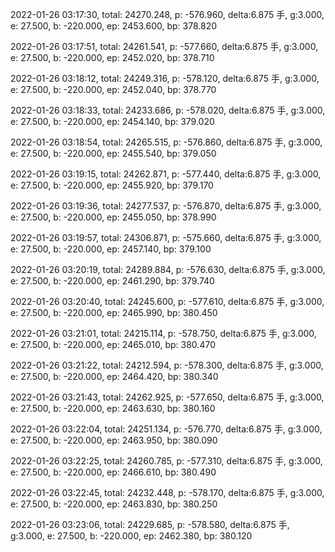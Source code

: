 2022-01-26 03:17:30, total: 24270.248, p: -576.960, delta:6.875 手, g:3.000, e: 27.500, b: -220.000, ep: 2453.600, bp: 378.820

2022-01-26 03:17:51, total: 24261.541, p: -577.660, delta:6.875 手, g:3.000, e: 27.500, b: -220.000, ep: 2452.020, bp: 378.710

2022-01-26 03:18:12, total: 24249.316, p: -578.120, delta:6.875 手, g:3.000, e: 27.500, b: -220.000, ep: 2452.040, bp: 378.770

2022-01-26 03:18:33, total: 24233.686, p: -578.020, delta:6.875 手, g:3.000, e: 27.500, b: -220.000, ep: 2454.140, bp: 379.020

2022-01-26 03:18:54, total: 24265.515, p: -576.860, delta:6.875 手, g:3.000, e: 27.500, b: -220.000, ep: 2455.540, bp: 379.050

2022-01-26 03:19:15, total: 24262.871, p: -577.440, delta:6.875 手, g:3.000, e: 27.500, b: -220.000, ep: 2455.920, bp: 379.170

2022-01-26 03:19:36, total: 24277.537, p: -576.870, delta:6.875 手, g:3.000, e: 27.500, b: -220.000, ep: 2455.050, bp: 378.990

2022-01-26 03:19:57, total: 24306.871, p: -575.660, delta:6.875 手, g:3.000, e: 27.500, b: -220.000, ep: 2457.140, bp: 379.100

2022-01-26 03:20:19, total: 24289.884, p: -576.630, delta:6.875 手, g:3.000, e: 27.500, b: -220.000, ep: 2461.290, bp: 379.740

2022-01-26 03:20:40, total: 24245.600, p: -577.610, delta:6.875 手, g:3.000, e: 27.500, b: -220.000, ep: 2465.990, bp: 380.450

2022-01-26 03:21:01, total: 24215.114, p: -578.750, delta:6.875 手, g:3.000, e: 27.500, b: -220.000, ep: 2465.010, bp: 380.470

2022-01-26 03:21:22, total: 24212.594, p: -578.300, delta:6.875 手, g:3.000, e: 27.500, b: -220.000, ep: 2464.420, bp: 380.340

2022-01-26 03:21:43, total: 24262.925, p: -577.650, delta:6.875 手, g:3.000, e: 27.500, b: -220.000, ep: 2463.630, bp: 380.160

2022-01-26 03:22:04, total: 24251.134, p: -576.770, delta:6.875 手, g:3.000, e: 27.500, b: -220.000, ep: 2463.950, bp: 380.090

2022-01-26 03:22:25, total: 24260.785, p: -577.310, delta:6.875 手, g:3.000, e: 27.500, b: -220.000, ep: 2466.610, bp: 380.490

2022-01-26 03:22:45, total: 24232.448, p: -578.170, delta:6.875 手, g:3.000, e: 27.500, b: -220.000, ep: 2463.830, bp: 380.250

2022-01-26 03:23:06, total: 24229.685, p: -578.580, delta:6.875 手, g:3.000, e: 27.500, b: -220.000, ep: 2462.380, bp: 380.120